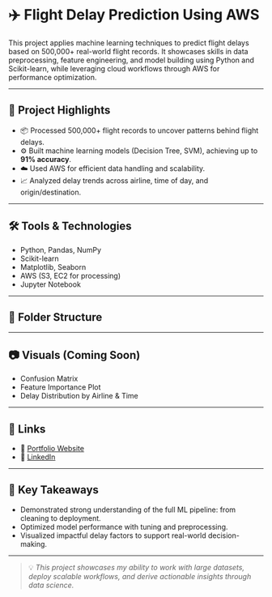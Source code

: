 # ✈️ Flight Delay Prediction Using AWS

This project applies machine learning techniques to predict flight delays based on 500,000+ real-world flight records. It showcases skills in data preprocessing, feature engineering, and model building using Python and Scikit-learn, while leveraging cloud workflows through AWS for performance optimization.

---

## 📌 Project Highlights

- 📦 Processed 500,000+ flight records to uncover patterns behind flight delays.
- ⚙️ Built machine learning models (Decision Tree, SVM), achieving up to **91% accuracy**.
- ☁️ Used AWS for efficient data handling and scalability.
- 📈 Analyzed delay trends across airline, time of day, and origin/destination.

---

## 🛠️ Tools & Technologies

- Python, Pandas, NumPy
- Scikit-learn
- Matplotlib, Seaborn
- AWS (S3, EC2 for processing)
- Jupyter Notebook

---
## 📂 Folder Structure
---

## 📷 Visuals (Coming Soon)

- Confusion Matrix  
- Feature Importance Plot  
- Delay Distribution by Airline & Time

---

## 🔗 Links

- 📄 [Portfolio Website](https://www.datascienceportfol.io/lk05197n)  
- 🔗 [LinkedIn](https://www.linkedin.com/in/lahari-koppolu-631b262/)

---

## 🧠 Key Takeaways

- Demonstrated strong understanding of the full ML pipeline: from cleaning to deployment.
- Optimized model performance with tuning and preprocessing.
- Visualized impactful delay factors to support real-world decision-making.

---

> 💡 *This project showcases my ability to work with large datasets, deploy scalable workflows, and derive actionable insights through data science.*
